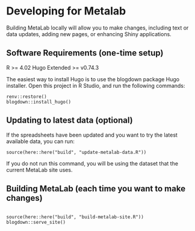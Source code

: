 # Developing for Metalab

Building MetaLab locally will allow you to make changes, including
text or data updates, adding new pages, or enhancing Shiny
applications.

## Software Requirements (one-time setup)

R >= 4.02
Hugo Extended >= v0.74.3

The easiest way to install Hugo is to use the blogdown package Hugo
installer. Open this project in R Studio, and run the following
commands:

```
renv::restore()
blogdown::install_hugo()
```

## Updating to latest data (optional)

If the spreadsheets have been updated and you want to try the latest
available data, you can run:

```
source(here::here("build", "update-metalab-data.R"))
```

If you do not run this command, you will be using the dataset that the
current MetaLab site uses.

## Building MetaLab (each time you want to make changes)

```

source(here::here("build", "build-metalab-site.R"))
blogdown::serve_site()
```
